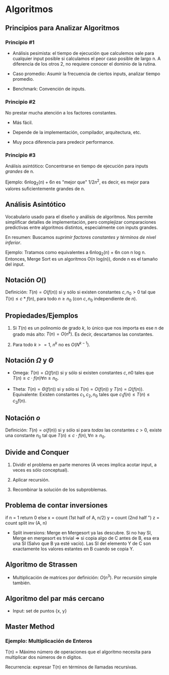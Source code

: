 # Algoritmos

## Principios para Analizar Algoritmos

### Principio #1

- Análisis pesimista: el tiempo de ejecución que calculemos vale para cualquier input posible si calculamos el peor caso posible de largo n. A diferencia de los otros 2, no requiere conocer el dominio de la rutina.

- Caso promedio: Asumir la frecuencia de ciertos inputs, analizar tiempo promedio.

- Benchmark: Convención de inputs.

### Principio #2

No prestar mucha atención a los factores constantes.

- Más fácil.

- Depende de la implementación, compilador, arquitectura, etc.

- Muy poca diferencia para predecir performance.

### Principio #3

Análisis asintótico: Concentrarse en tiempo de ejecución para inputs *grandes* de n.

Ejemplo: $6n\log_2(n)+6n$ es "mejor que" $1/2n^2$, es decir, es mejor para valores suficientemente grandes de n.

## Análisis Asintótico

Vocabulario usado para el diseño y análisis de algoritmos. Nos permite simplificar detalles de implementación, pero complejizar comparaciones predictivas entre algoritmos distintos, especialmente con inputs grandes.

En resumen: Buscamos *suprimir factores constantes y términos de nivel inferior*.

Ejemplo: Tratamos como equivalentes a $6n \log_2(n)$ + 6n con n log n. Entonces, Merge Sort es un algoritmos O(n log(n)), donde n es el tamaño del input.

## Notación $O()$

Definición: $T(n)=O(f(n))$ si y sólo si existen constantes $c,n_0>0$ tal que $T(n)\le c*f(n)$, para todo $n\ge n_0$ (con $c,n_0$ independiente de $n$).

## Propiedades/Ejemplos

1) Si $T(n)$ es un polinomio de grado $k$, lo único que nos importa es ese n de grado más alto: $T(n)=O(n^k)$. Es decir, descartamos las constantes.

2) Para todo $k>=1$, $n^k$ no es $O(N^{k-1})$.

## Notación $\Omega$ y $\Theta$

- Omega: $T(n)=\Omega(f(n))$ si y sólo si existen constantes $c,n0$ tales que $T(n)\ge c\cdot f(n)\forall n\ge n_0$.

- Theta: $T(n)=\Theta (f(n))$ si y sólo si $T(n)=O(f(n))$ y $T(n)=\Omega (f(n))$. Equivalente: Existen constantes $c_1,c_2,n_0$ tales que $c_1f(n)\le T(n)\le c_2f(n)$.

## Notación $o$

Definición: $T(n)=o(f(n))$ si y sólo si para *todas* las constantes $c>0$, existe una constante $n_0$ tal que $T(n)\le c\cdot f(n),\forall n\ge n_0$.

## Divide and Conquer

1) Dividir el problema en parte menores (A veces implica acotar input, a veces es sólo conceptual).

2) Aplicar recursión.

3) Recombinar la solución de los subproblemas.

## Problema de contar inversiones

if n = 1 return 0
else
	x = count (1st half of A, n/2)
	y = count (2nd half ")
	z = count split inv (A, n)

- Split inversions: Merge en Mergesort ya las descubre. Si no hay SI, Merge en mergesort es trivial => si copia algo de C antes de B, esa era una SI (Salvo que B ya esté vacío). Las SI del elemento Y de C son exactamente los valores estantes en B cuando se copia Y.

## Algoritmo de Strassen

- Multiplicación de matrices por definición: $O(n^3)$. Por recursión simple también.

## Algoritmo del par más cercano

- Input: set de puntos {x, y}

## Master Method

### Ejemplo: Multiplicación de Enteros

T(n) = Máximo número de operaciones que el algoritmo necesita para multiplicar dos números de n dígitos.

Recurrencia: expresar T(n) en términos de llamadas recursivas.